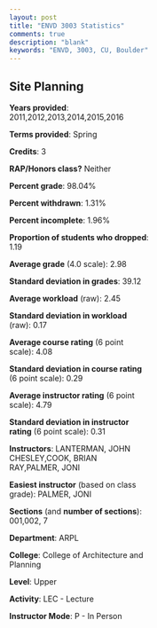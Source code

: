 ```yaml
---
layout: post
title: "ENVD 3003 Statistics"
comments: true
description: "blank"
keywords: "ENVD, 3003, CU, Boulder"
--- 
```

<head>
<script src="https://ajax.googleapis.com/ajax/libs/jquery/2.1.3/jquery.min.js"></script>
<script src="https://dl.dropboxusercontent.com/s/pc42nxpaw1ea4o9/highcharts.js?dl=0"></script>
<!-- <script src="../assets/js/highcharts.js"></script> -->
<style type="text/css">@font-face {
	font-family: "Bebas Neue";
	src: url(https://www.filehosting.org/file/details/544349/BebasNeue%20Regular.otf) format("opentype");
	}
	h1.Bebas { 
		font-family: "Bebas Neue", Verdana, Tahoma;
	}
</style>
</head>
<body>
	<div id="container" style="float: right; width: 45%; height: 88%; margin-left: 2.5%; margin-right: 2.5%;"></div>
	<script language="JavaScript">
		$(document).ready(function() {
		var chart = {type: 'column'};
		var title = {text: 'Grade Distribution'};
		var xAxis = {categories: ['A','B','C','D','F'],crosshair: true};
		var yAxis = {min: 0,title: {text: 'Percentage'}};
		var tooltip = {headerFormat: '<center><b><span style="font-size:20px">{point.key}</span></b></center>',
		               pointFormat: '<td style="padding:0"><b>{point.y:.1f}%</b></td>',
		               footerFormat: '</table>',shared: true,useHTML: true};
		var plotOptions = {column: {pointPadding: 0.0,borderWidth: 0}};  
		var credits = {enabled: false};var series= [{name: 'Percent',data: [36.99,38.35,17.34,4.74,2.57,]}];
		var json = {};
		json.chart = chart;
		json.title = title;
		json.tooltip = tooltip;
		json.xAxis = xAxis;
		json.yAxis = yAxis;  
		json.series = series;
		json.plotOptions = plotOptions;  
		json.credits = credits;
		$('#container').highcharts(json);
	});
	</script>
</body>
			   
## Site Planning

**Years provided**: 2011,2012,2013,2014,2015,2016

**Terms provided**: Spring

**Credits**: 3

**RAP/Honors class?** Neither

**Percent grade**: 98.04%

**Percent withdrawn**: 1.31%

**Percent incomplete**: 1.96%

**Proportion of students who dropped**: 1.19

**Average grade** (4.0 scale): 2.98

**Standard deviation in grades**: 39.12

**Average workload** (raw): 2.45

**Standard deviation in workload** (raw): 0.17

**Average course rating** (6 point scale): 4.08

**Standard deviation in course rating** (6 point scale): 0.29

**Average instructor rating** (6 point scale): 4.79

**Standard deviation in instructor rating** (6 point scale): 0.31

**Instructors**: LANTERMAN, JOHN CHESLEY,COOK, BRIAN RAY,PALMER, JONI

**Easiest instructor** (based on class grade): PALMER, JONI

**Sections** (and **number of sections**): 001,002, 7

**Department**: ARPL

**College**: College of Architecture and Planning

**Level**: Upper

**Activity**: LEC - Lecture

**Instructor Mode**: P  - In Person
